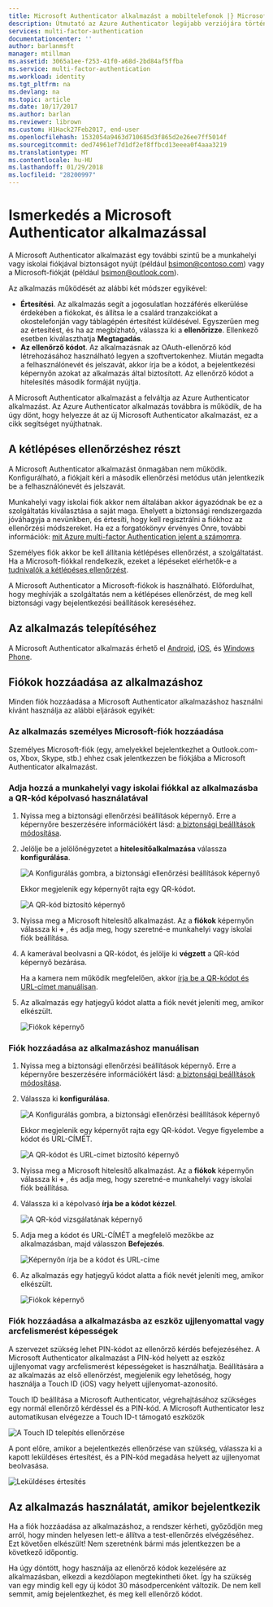 ```yaml
---
title: Microsoft Authenticator alkalmazást a mobiltelefonok |} Microsoft Docs
description: Útmutató az Azure Authenticator legújabb verziójára történő frissítéshez.
services: multi-factor-authentication
documentationcenter: ''
author: barlanmsft
manager: mtillman
ms.assetid: 3065a1ee-f253-41f0-a68d-2bd84af5ffba
ms.service: multi-factor-authentication
ms.workload: identity
ms.tgt_pltfrm: na
ms.devlang: na
ms.topic: article
ms.date: 10/17/2017
ms.author: barlan
ms.reviewer: librown
ms.custom: H1Hack27Feb2017, end-user
ms.openlocfilehash: 1532054a9463d710685d3f865d2e26ee7ff5014f
ms.sourcegitcommit: ded74961ef7d1df2ef8ffbcd13eeea0f4aaa3219
ms.translationtype: MT
ms.contentlocale: hu-HU
ms.lasthandoff: 01/29/2018
ms.locfileid: "28200997"
---
```

# <a name="get-started-with-the-microsoft-authenticator-app"></a>Ismerkedés a Microsoft Authenticator alkalmazással
A Microsoft Authenticator alkalmazást egy további szintű be a munkahelyi vagy iskolai fiókjával biztonságot nyújt (például bsimon@contoso.com) vagy a Microsoft-fiókját (például bsimon@outlook.com).

Az alkalmazás működését az alábbi két módszer egyikével:

* **Értesítési**. Az alkalmazás segít a jogosulatlan hozzáférés elkerülése érdekében a fiókokat, és állítsa le a csalárd tranzakciókat a okostelefonján vagy táblagépén értesítést küldésével. Egyszerűen meg az értesítést, és ha az megbízható, válassza ki a **ellenőrizze**. Ellenkező esetben kiválaszthatja **Megtagadás**.
* **Az ellenőrző kódot**. Az alkalmazásnak az OAuth-ellenőrző kód létrehozásához használható legyen a szoftvertokenhez. Miután megadta a felhasználónevét és jelszavát, akkor írja be a kódot, a bejelentkezési képernyőn azokat az alkalmazás által biztosított. Az ellenőrző kódot a hitelesítés második formáját nyújtja.

A Microsoft Authenticator alkalmazást a felváltja az Azure Authenticator alkalmazást. Az Azure Authenticator alkalmazás továbbra is működik, de ha úgy dönt, hogy helyezze át az új Microsoft Authenticator alkalmazást, ez a cikk segítséget nyújthatnak.  

## <a name="opt-in-for-two-step-verification"></a>A kétlépéses ellenőrzéshez részt

A Microsoft Authenticator alkalmazást önmagában nem működik. Konfigurálható, a fiókjait kéri a második ellenőrzési metódus után jelentkezik be a felhasználónevét és jelszavát.

Munkahelyi vagy iskolai fiók akkor nem általában akkor ágyazódnak be ez a szolgáltatás kiválasztása a saját maga. Ehelyett a biztonsági rendszergazda jóváhagyja a nevünkben, és értesíti, hogy kell regisztrálni a fiókhoz az ellenőrzési módszereket. Ha ez a forgatókönyv érvényes Önre, további információk: [mit Azure multi-factor Authentication jelent a számomra](multi-factor-authentication-end-user.md).

Személyes fiók akkor be kell állítania kétlépéses ellenőrzést, a szolgáltatást. Ha a Microsoft-fiókkal rendelkezik, ezeket a lépéseket elérhetők-e a [tudnivalók a kétlépéses ellenőrzést](https://support.microsoft.com/help/12408/microsoft-account-about-two-step-verification).

A Microsoft Authenticator a Microsoft-fiókok is használható. Előfordulhat, hogy meghívják a szolgáltatás nem a kétlépéses ellenőrzést, de meg kell biztonsági vagy bejelentkezési beállítások kereséséhez.

## <a name="install-the-app"></a>Az alkalmazás telepítéséhez
A Microsoft Authenticator alkalmazás érhető el [Android](https://go.microsoft.com/fwlink/?linkid=866594), [iOS](https://go.microsoft.com/fwlink/?linkid=866594), és [Windows Phone](http://go.microsoft.com/fwlink/?Linkid=825071).

## <a name="add-accounts-to-the-app"></a>Fiókok hozzáadása az alkalmazáshoz
Minden fiók hozzáadása a Microsoft Authenticator alkalmazáshoz használni kívánt használja az alábbi eljárások egyikét:

### <a name="add-a-personal-microsoft-account-to-the-app"></a>Az alkalmazás személyes Microsoft-fiók hozzáadása

Személyes Microsoft-fiók (egy, amelyekkel bejelentkezhet a Outlook.com-os, Xbox, Skype, stb.) ehhez csak jelentkezzen be fiókjába a Microsoft Authenticator alkalmazást.

### <a name="add-a-work-or-school-account-to-the-app-using-the-qr-code-scanner"></a>Adja hozzá a munkahelyi vagy iskolai fiókkal az alkalmazásba a QR-kód képolvasó használatával
1. Nyissa meg a biztonsági ellenőrzési beállítások képernyő.  Erre a képernyőre beszerzésére információkért lásd: [a biztonsági beállítások módosítása](multi-factor-authentication-end-user-manage-settings.md#where-to-find-the-settings-page).
2. Jelölje be a jelölőnégyzetet a **hitelesítőalkalmazása** válassza **konfigurálása**.

    ![A Konfigurálás gombra, a biztonsági ellenőrzési beállítások képernyő](./media/authenticator-app-how-to/azureauthe.png)

    Ekkor megjelenik egy képernyőt rajta egy QR-kódot.

    ![A QR-kód biztosító képernyő](./media/authenticator-app-how-to/barcode2.png)
3. Nyissa meg a Microsoft hitelesítő alkalmazást. Az a **fiókok** képernyőn válassza ki  **+** , és adja meg, hogy szeretné-e munkahelyi vagy iskolai fiók beállítása.
4. A kamerával beolvasni a QR-kódot, és jelölje ki **végzett** a QR-kód képernyő bezárása.

    Ha a kamera nem működik megfelelően, akkor [írja be a QR-kódot és URL-címet manuálisan](#add-an-account-to-the-app-manually).

5. Az alkalmazás egy hatjegyű kódot alatta a fiók nevét jeleníti meg, amikor elkészült.

    ![Fiókok képernyő](./media/authenticator-app-how-to/accounts.png)

### <a name="add-an-account-to-the-app-manually"></a>Fiók hozzáadása az alkalmazáshoz manuálisan
1. Nyissa meg a biztonsági ellenőrzési beállítások képernyő.  Erre a képernyőre beszerzésére információkért lásd: [a biztonsági beállítások módosítása](multi-factor-authentication-end-user-manage-settings.md).
2. Válassza ki **konfigurálása**.

    ![A Konfigurálás gombra, a biztonsági ellenőrzési beállítások képernyő](./media/authenticator-app-how-to/azureauthe.png)

    Ekkor megjelenik egy képernyőt rajta egy QR-kódot.  Vegye figyelembe a kódot és URL-CÍMÉT.

    ![A QR-kódot és URL-címet biztosító képernyő](./media/authenticator-app-how-to/barcode2.png)
3. Nyissa meg a Microsoft hitelesítő alkalmazást. Az a **fiókok** képernyőn válassza ki  **+** , és adja meg, hogy szeretné-e munkahelyi vagy iskolai fiók beállítása.

4. Válassza ki a képolvasó **írja be a kódot kézzel**.

    ![A QR-kód vizsgálatának képernyő](./media/multi-factor-authentication-end-user-first-time/scan2.png)
5. Adja meg a kódot és URL-CÍMÉT a megfelelő mezőkbe az alkalmazásban, majd válasszon **Befejezés**.

    ![Képernyőn írja be a kódot és URL-címe](./media/authenticator-app-how-to/manual.png)

6. Az alkalmazás egy hatjegyű kódot alatta a fiók nevét jeleníti meg, amikor elkészült.

    ![Fiókok képernyő](./media/authenticator-app-how-to/accounts.png)

### <a name="add-an-account-to-the-app-using-your-devices-fingerprint-or-facial-recognition-capabilities"></a>Fiók hozzáadása a alkalmazásba az eszköz ujjlenyomattal vagy arcfelismerést képességek
A szervezet szükség lehet PIN-kódot az ellenőrző kérdés befejezéséhez. A Microsoft Authenticator alkalmazást a PIN-kód helyett az eszköz ujjlenyomat vagy arcfelismerést képességeket is használhatja. Beállítására a az alkalmazás az első ellenőrzést, megjelenik egy lehetőség, hogy használja a Touch ID (iOS) vagy helyett ujjlenyomat-azonosító. 

Touch ID beállítása a Microsoft Authenticator, végrehajtásához szükséges egy normál ellenőrző kérdéssel és a PIN-kód. A Microsoft Authenticator lesz automatikusan elvégezze a Touch ID-t támogató eszközök 

![A Touch ID telepítés ellenőrzése](./media/authenticator-app-how-to/touchid1.png)

A pont előre, amikor a bejelentkezés ellenőrzése van szükség, válassza ki a kapott leküldéses értesítést, és a PIN-kód megadása helyett az ujjlenyomat beolvasása.

![Leküldéses értesítés](./media/authenticator-app-how-to/touchid2.png)

## <a name="use-the-app-when-you-sign-in"></a>Az alkalmazás használatát, amikor bejelentkezik

Ha a fiók hozzáadása az alkalmazáshoz, a rendszer kérheti, győződjön meg arról, hogy minden helyesen lett-e állítva a test-ellenőrzés elvégzéséhez. Ezt követően elkészült! Nem szeretnénk bármi más jelentkezzen be a következő időpontig.

Ha úgy döntött, hogy használja az ellenőrző kódok kezelésére az alkalmazásban, elkezdi a kezdőlapon megtekintheti őket. Így ha szükség van egy mindig kell egy új kódot 30 másodpercenként változik. De nem kell semmit, amíg bejelentkezhet, és meg kell ellenőrző kódot.  
